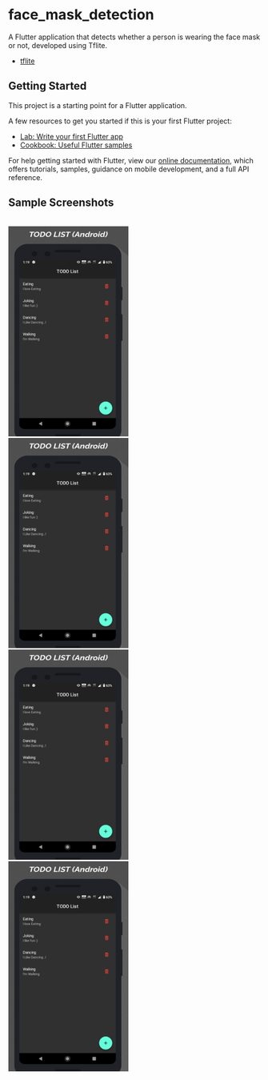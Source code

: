 # face_mask_detection

A Flutter application that detects  whether a person is wearing  the face mask or not, developed using Tflite.

- [tflite](https://pub.dev/packages/tflite)

## Getting Started

This project is a starting point for a Flutter application.

A few resources to get you started if this is your first Flutter project:

- [Lab: Write your first Flutter app](https://flutter.dev/docs/get-started/codelab)
- [Cookbook: Useful Flutter samples](https://flutter.dev/docs/cookbook)

For help getting started with Flutter, view our
[online documentation](https://flutter.dev/docs), which offers tutorials,
samples, guidance on mobile development, and a full API reference.

## Sample Screenshots
<br>
<img src = "https://github.com/GodwinUjeen/Todo-App/blob/master/screenshots/android.png" height="420" width="240"> &nbsp;&emsp;
<img src = "https://github.com/GodwinUjeen/Todo-App/blob/master/screenshots/android.png" height="420" width="240"> &nbsp;&emsp;
<img src = "https://github.com/GodwinUjeen/Todo-App/blob/master/screenshots/android.png" height="420" width="240"> &nbsp;&emsp;
<img src = "https://github.com/GodwinUjeen/Todo-App/blob/master/screenshots/android.png" height="420" width="240"> &nbsp;&emsp;


